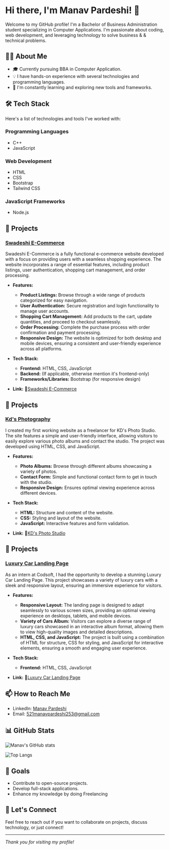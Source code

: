 # Hi there, I'm Manav Pardeshi! 👋

Welcome to my GitHub profile! I'm a Bachelor of Business Administration student specializing in Computer Applications. I'm passionate about coding, web development, and leveraging technology to solve business & & technical problems.

## 👨‍💻 About Me

- 🎓 Currently pursuing BBA in Computer Application.
- 💡 I have hands-on experience with several technologies and programming languages.
- 🚀 I'm constantly learning and exploring new tools and frameworks.

## 🛠️ Tech Stack

Here's a list of technologies and tools I've worked with:

### Programming Languages
- C++
- JavaScript

### Web Development
- HTML
- CSS
- Bootstrap
- Tailwind CSS

### JavaScript Frameworks
- Node.js


## 🌟 Projects

### [Swadeshi E-Commerce](https://swadeshi-e-commerce.netlify.app/)
Swadeshi E-Commerce is a fully functional e-commerce website developed with a focus on providing users with a seamless shopping experience. The website incorporates a range of essential features, including product listings, user authentication, shopping cart management, and order processing.

- **Features:**
  - **Product Listings:** Browse through a wide range of products categorized for easy navigation.
  - **User Authentication:** Secure registration and login functionality to manage user accounts.
  - **Shopping Cart Management:** Add products to the cart, update quantities, and proceed to checkout seamlessly.
  - **Order Processing:** Complete the purchase process with order confirmation and payment processing.
  - **Responsive Design:** The website is optimized for both desktop and mobile devices, ensuring a consistent and user-friendly experience across all platforms.

- **Tech Stack:**
  - **Frontend:** HTML, CSS, JavaScript
  - **Backend:** (If applicable, otherwise mention it's frontend-only)
  - **Frameworks/Libraries:** Bootstrap (for responsive design)

- **Link:** 🔗[Swadeshi E-Commerce](https://swadeshi-e-commerce.netlify.app/)

## 🌟 Projects

### [Kd's Photography](https://kd-photography.netlify.app/)
I created my first working website as a freelancer for KD's Photo Studio. The site features a simple and user-friendly interface, allowing visitors to easily explore various photo albums and contact the studio. The project was developed using HTML, CSS, and JavaScript.

- **Features:**
  - **Photo Albums:** Browse through different albums showcasing a variety of photos.
  - **Contact Form:** Simple and functional contact form to get in touch with the studio.
  - **Responsive Design:** Ensures optimal viewing experience across different devices.

- **Tech Stack:**
  - **HTML:** Structure and content of the website.
  - **CSS:** Styling and layout of the website.
  - **JavaScript:** Interactive features and form validation.

- **Link:** 🔗[KD's Photo Studio](https://kd-photography.netlify.app/)



## 🌟 Projects

### [Luxury Car Landing Page](https://lx-car-landing.netlify.app/)
As an intern at Codsoft, I had the opportunity to develop a stunning Luxury Car Landing Page. This project showcases a variety of luxury cars with a sleek and responsive layout, ensuring an immersive experience for visitors.

- **Features:**
  - **Responsive Layout:** The landing page is designed to adapt seamlessly to various screen sizes, providing an optimal viewing experience on desktops, tablets, and mobile devices.
  - **Variety of Cars Album:** Visitors can explore a diverse range of luxury cars showcased in an interactive album format, allowing them to view high-quality images and detailed descriptions.
  - **HTML, CSS, and JavaScript:** The project is built using a combination of HTML for structure, CSS for styling, and JavaScript for interactive elements, ensuring a smooth and engaging user experience.

- **Tech Stack:**
  - **Frontend:** HTML, CSS, JavaScript
- **Link:**  🔗[Luxury Car Landing Page](https://lx-car-landing.netlify.app/)


## 📫 How to Reach Me

- LinkedIn: [Manav Pardeshi](https://www.linkedin.com/in/manav-pardeshi-he-him-455702236?utm_source=share&utm_campaign=share_via&utm_content=profile&utm_medium=android_app)
- Email: [521manavpardeshi253@gmail.com](mailto:521manavpardeshi253@gmail.com)

## 📊 GitHub Stats

![Manav's GitHub stats](https://github-readme-stats.vercel.app/api?username=your-github-username&show_icons=true&theme=radical)

![Top Langs](https://github-readme-stats.vercel.app/api/top-langs/?username=your-github-username&layout=compact&theme=radical)

## 🎯 Goals
- Contribute to open-source projects.
- Develop full-stack applications.
- Enhance my knowledge by doing Freelancing 

## 💬 Let's Connect
Feel free to reach out if you want to collaborate on projects, discuss technology, or just connect!

---

*Thank you for visiting my profile!*

